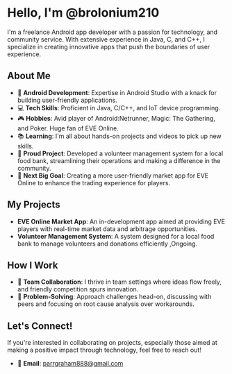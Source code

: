 # Hello, I'm @brolonium210

I'm a freelance Android app developer with a passion for technology, and community service. 
With extensive experience in Java, C, and C++, I specialize in creating innovative apps that push the boundaries of user experience.

## About Me

- 📱 **Android Development**: Expertise in Android Studio with a knack for building user-friendly applications.
- 💻 **Tech Skills**: Proficient in Java, C/C++, and IoT device programming.
- 🎮 **Hobbies**: Avid player of Android:Netrunner, Magic: The Gathering, and Poker. Huge fan of EVE Online.
- 📚 **Learning**: I'm all about hands-on projects and videos to pick up new skills.
- 🌟 **Proud Project**: Developed a volunteer management system for a local food bank, streamlining their operations and making a difference in the community.
- 🎯 **Next Big Goal**: Creating a more user-friendly market app for EVE Online to enhance the trading experience for players.

## My Projects

- **EVE Online Market App**: An in-development app aimed at providing EVE players with real-time market data and arbitrage opportunities.
- **Volunteer Management System**: A system designed for a local food bank to manage volunteers and donations efficiently ,Ongoing.

## How I Work

- 🤝 **Team Collaboration**: I thrive in team settings where ideas flow freely, and friendly competition spurs innovation.
- 🔄 **Problem-Solving**: Approach challenges head-on, discussing with peers and focusing on root cause analysis over workarounds.

## Let's Connect!

If you're interested in collaborating on projects, especially those aimed at making a positive impact through technology, feel free to reach out!

- 📧 **Email**: parrgraham888@gmail.com


